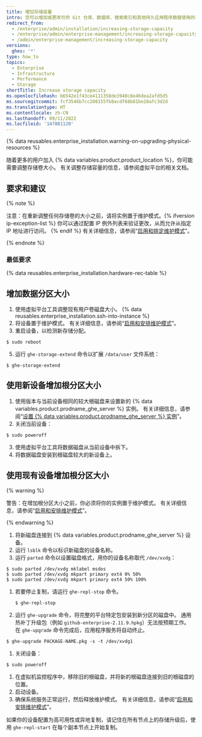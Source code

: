 ```yaml
---
title: 增加存储容量
intro: 您可以增加或更改可供 Git 仓库、数据库、搜索索引和其他持久应用程序数据使用的存储容量。
redirect_from:
  - /enterprise/admin/installation/increasing-storage-capacity
  - /enterprise/admin/enterprise-management/increasing-storage-capacity
  - /admin/enterprise-management/increasing-storage-capacity
versions:
  ghes: '*'
type: how_to
topics:
  - Enterprise
  - Infrastructure
  - Performance
  - Storage
shortTitle: Increase storage capacity
ms.openlocfilehash: b6542e1f43ce4111358de3940c8e46dea2afd5d5
ms.sourcegitcommit: fcf3546b7cc208155fb8acdf68b81be28afc3d2d
ms.translationtype: HT
ms.contentlocale: zh-CN
ms.lasthandoff: 09/11/2022
ms.locfileid: '147881120'
---
```

{% data reusables.enterprise_installation.warning-on-upgrading-physical-resources %}

随着更多的用户加入 {% data variables.product.product_location %}，你可能需要调整存储卷大小。 有关调整存储容量的信息，请参阅虚拟平台的相关文档。

## 要求和建议

{% note %}

注意：在重新调整任何存储卷的大小之前，请将实例置于维护模式。{% ifversion ip-exception-list %} 你可以通过配置 IP 例外列表来验证更改，从而允许从指定 IP 地址进行访问。 {% endif %} 有关详细信息，请参阅“[启用和排定维护模式](/enterprise/admin/guides/installation/enabling-and-scheduling-maintenance-mode)”。

{% endnote %}

### 最低要求

{% data reusables.enterprise_installation.hardware-rec-table %}

## 增加数据分区大小

1. 使用虚拟平台工具调整现有用户卷磁盘大小。
{% data reusables.enterprise_installation.ssh-into-instance %}
3. 将设备置于维护模式。 有关详细信息，请参阅“[启用和安排维护模式](/enterprise/admin/guides/installation/enabling-and-scheduling-maintenance-mode)”。
4. 重启设备，以检测新存储分配。
  ```shell
  $ sudo reboot
  ```
5. 运行 `ghe-storage-extend` 命令以扩展 `/data/user` 文件系统：
  ```shell
  $ ghe-storage-extend
  ```

## 使用新设备增加根分区大小

1. 使用版本与当前设备相同的较大根磁盘来设置新的 {% data variables.product.prodname_ghe_server %} 实例。 有关详细信息，请参阅“[设置 {% data variables.product.prodname_ghe_server %} 实例](/enterprise/admin/guides/installation/setting-up-a-github-enterprise-server-instance)”。
2. 关闭当前设备：
  ```shell
  $ sudo poweroff
  ```
3. 使用虚拟平台工具将数据磁盘从当前设备中拆下。
4. 将数据磁盘安装到根磁盘较大的新设备上。

## 使用现有设备增加根分区大小

{% warning %}

警告：在增加根分区大小之前，你必须将你的实例置于维护模式。 有关详细信息，请参阅“[启用和安排维护模式](/enterprise/admin/guides/installation/enabling-and-scheduling-maintenance-mode)”。

{% endwarning %}

1. 将新磁盘连接到 {% data variables.product.prodname_ghe_server %} 设备。
1. 运行 `lsblk` 命令以标识新磁盘的设备名称。
1. 运行 `parted` 命令以设置磁盘格式，用你的设备名称取代 `/dev/xvdg`：
  ```shell
  $ sudo parted /dev/xvdg mklabel msdos
  $ sudo parted /dev/xvdg mkpart primary ext4 0% 50%
  $ sudo parted /dev/xvdg mkpart primary ext4 50% 100%
  ```
1. 若要停止复制，请运行 `ghe-repl-stop` 命令。

   ```shell
   $ ghe-repl-stop
   ```
   
1. 运行 `ghe-upgrade` 命令，将完整的平台特定包安装到新分区的磁盘中。 通用热补丁升级包（例如 `github-enterprise-2.11.9.hpkg`）无法按预期工作。 在 `ghe-upgrade` 命令完成后，应用程序服务将自动终止。

  ```shell
  $ ghe-upgrade PACKAGE-NAME.pkg -s -t /dev/xvdg1
  ```
1. 关闭设备：
  ```shell
  $ sudo poweroff
  ```
1. 在虚拟机监控程序中，移除旧的根磁盘，并将新的根磁盘连接到旧的根磁盘的位置。
1. 启动设备。
1. 确保系统服务正常运行，然后释放维护模式。 有关详细信息，请参阅“[启用和安排维护模式](/admin/guides/installation/enabling-and-scheduling-maintenance-mode)”。

如果你的设备配置为高可用性或异地复制，请记住在所有节点上的存储升级后，使用 `ghe-repl-start` 在每个副本节点上开始复制。
